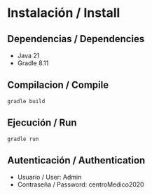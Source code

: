 # Instalación / Install

## Dependencias / Dependencies
* Java 21
* Gradle 8.11

## Compilacion / Compile
```
gradle build
```

## Ejecución / Run
```
gradle run
```

## Autenticación / Authentication
* Usuario / User: Admin
* Contraseña / Password: centroMedico2020

